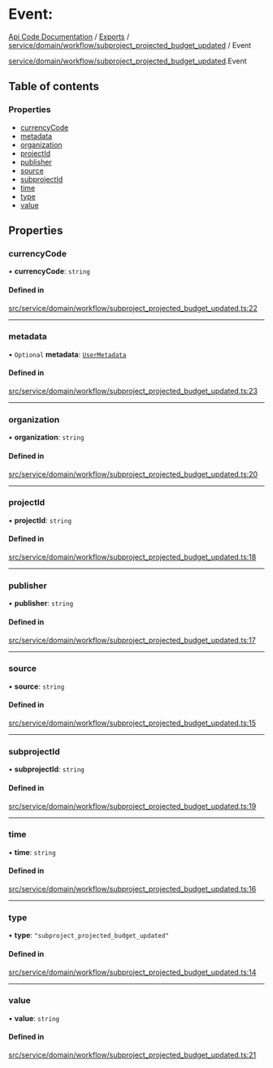 # Event: 
 
[Api Code Documentation](../README.md) / [Exports](../modules.md) / [service/domain/workflow/subproject\_projected\_budget\_updated](../modules/service_domain_workflow_subproject_projected_budget_updated.md) / Event

[service/domain/workflow/subproject_projected_budget_updated](../modules/service_domain_workflow_subproject_projected_budget_updated.md).Event

## Table of contents

### Properties

- [currencyCode](service_domain_workflow_subproject_projected_budget_updated.Event.md#currencycode)
- [metadata](service_domain_workflow_subproject_projected_budget_updated.Event.md#metadata)
- [organization](service_domain_workflow_subproject_projected_budget_updated.Event.md#organization)
- [projectId](service_domain_workflow_subproject_projected_budget_updated.Event.md#projectid)
- [publisher](service_domain_workflow_subproject_projected_budget_updated.Event.md#publisher)
- [source](service_domain_workflow_subproject_projected_budget_updated.Event.md#source)
- [subprojectId](service_domain_workflow_subproject_projected_budget_updated.Event.md#subprojectid)
- [time](service_domain_workflow_subproject_projected_budget_updated.Event.md#time)
- [type](service_domain_workflow_subproject_projected_budget_updated.Event.md#type)
- [value](service_domain_workflow_subproject_projected_budget_updated.Event.md#value)

## Properties

### currencyCode

• **currencyCode**: `string`

#### Defined in

[src/service/domain/workflow/subproject_projected_budget_updated.ts:22](https://github.com/openkfw/TruBudget/blob/a06c11b/api/src/service/domain/workflow/subproject_projected_budget_updated.ts#L22)

___

### metadata

• `Optional` **metadata**: [`UserMetadata`](../modules/service_domain_metadata.md#usermetadata)

#### Defined in

[src/service/domain/workflow/subproject_projected_budget_updated.ts:23](https://github.com/openkfw/TruBudget/blob/a06c11b/api/src/service/domain/workflow/subproject_projected_budget_updated.ts#L23)

___

### organization

• **organization**: `string`

#### Defined in

[src/service/domain/workflow/subproject_projected_budget_updated.ts:20](https://github.com/openkfw/TruBudget/blob/a06c11b/api/src/service/domain/workflow/subproject_projected_budget_updated.ts#L20)

___

### projectId

• **projectId**: `string`

#### Defined in

[src/service/domain/workflow/subproject_projected_budget_updated.ts:18](https://github.com/openkfw/TruBudget/blob/a06c11b/api/src/service/domain/workflow/subproject_projected_budget_updated.ts#L18)

___

### publisher

• **publisher**: `string`

#### Defined in

[src/service/domain/workflow/subproject_projected_budget_updated.ts:17](https://github.com/openkfw/TruBudget/blob/a06c11b/api/src/service/domain/workflow/subproject_projected_budget_updated.ts#L17)

___

### source

• **source**: `string`

#### Defined in

[src/service/domain/workflow/subproject_projected_budget_updated.ts:15](https://github.com/openkfw/TruBudget/blob/a06c11b/api/src/service/domain/workflow/subproject_projected_budget_updated.ts#L15)

___

### subprojectId

• **subprojectId**: `string`

#### Defined in

[src/service/domain/workflow/subproject_projected_budget_updated.ts:19](https://github.com/openkfw/TruBudget/blob/a06c11b/api/src/service/domain/workflow/subproject_projected_budget_updated.ts#L19)

___

### time

• **time**: `string`

#### Defined in

[src/service/domain/workflow/subproject_projected_budget_updated.ts:16](https://github.com/openkfw/TruBudget/blob/a06c11b/api/src/service/domain/workflow/subproject_projected_budget_updated.ts#L16)

___

### type

• **type**: ``"subproject_projected_budget_updated"``

#### Defined in

[src/service/domain/workflow/subproject_projected_budget_updated.ts:14](https://github.com/openkfw/TruBudget/blob/a06c11b/api/src/service/domain/workflow/subproject_projected_budget_updated.ts#L14)

___

### value

• **value**: `string`

#### Defined in

[src/service/domain/workflow/subproject_projected_budget_updated.ts:21](https://github.com/openkfw/TruBudget/blob/a06c11b/api/src/service/domain/workflow/subproject_projected_budget_updated.ts#L21)
